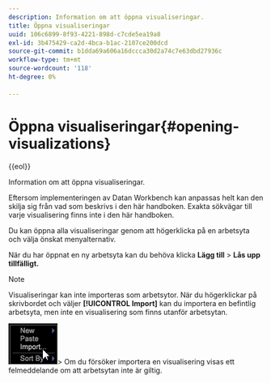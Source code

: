 ```yaml
---
description: Information om att öppna visualiseringar.
title: Öppna visualiseringar
uuid: 106c6899-8f93-4221-898d-c7cde5ea19a8
exl-id: 3b475429-ca2d-4bca-b1ac-2107ce200dcd
source-git-commit: b1dda69a606a16dccca30d2a74c7e63dbd27936c
workflow-type: tm+mt
source-wordcount: '118'
ht-degree: 0%

---
```


# Öppna visualiseringar{#opening-visualizations}

{{eol}}

Information om att öppna visualiseringar.

Eftersom implementeringen av Datan Workbench kan anpassas helt kan den skilja sig från vad som beskrivs i den här handboken. Exakta sökvägar till varje visualisering finns inte i den här handboken.

Du kan öppna alla visualiseringar genom att högerklicka på en arbetsyta och välja önskat menyalternativ.

När du har öppnat en ny arbetsyta kan du behöva klicka **Lägg till** > **Lås upp tillfälligt.**

>[!NOTE]
>
>Visualiseringar kan inte importeras som arbetsytor. När du högerklickar på skrivbordet och väljer **[!UICONTROL Import]** kan du importera en befintlig arbetsyta, men inte en visualisering som finns utanför arbetsytan.
>
>![](assets/import_workspace.png)>
>Om du försöker importera en visualisering visas ett felmeddelande om att arbetsytan inte är giltig.
